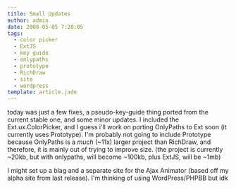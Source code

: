 ```yaml
---
title: Small Updates
author: admin
date: 2008-05-05 7:20:05
tags: 
  - color picker
  - ExtJS
  - key guide
  - onlypaths
  - prototype
  - RichDraw
  - site
  - wordpress
template: article.jade
---
```


today was just a few fixes, a pseudo-key-guide thing ported from the current stable one, and some minor updates. I included the Ext.ux.ColorPicker, and I guess i'll work on porting OnlyPaths to Ext soon (it currently uses Prototype). I'm probably not going to include Prototype because OnlyPaths is a *much* (~11x) larger project than RichDraw, and therefore, it is mainly out of trying to improve size. (the project is currently ~20kb, but with onlypaths, will become ~100kb, plus ExtJS, will be ~1mb)

I might set up a blag and a separate site for the Ajax Animator (based off my alpha site from last release). I'm thinking of using WordPress/PHPBB but idk
